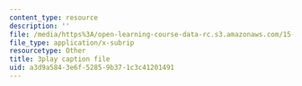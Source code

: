 ```yaml
---
content_type: resource
description: ''
file: /media/https%3A/open-learning-course-data-rc.s3.amazonaws.com/15-071-the-analytics-edge-spring-2017/a3d9a5843e6f52859b371c3c41201491_Goo1EUY-Y8M.vtt
file_type: application/x-subrip
resourcetype: Other
title: 3play caption file
uid: a3d9a584-3e6f-5285-9b37-1c3c41201491
---
```

